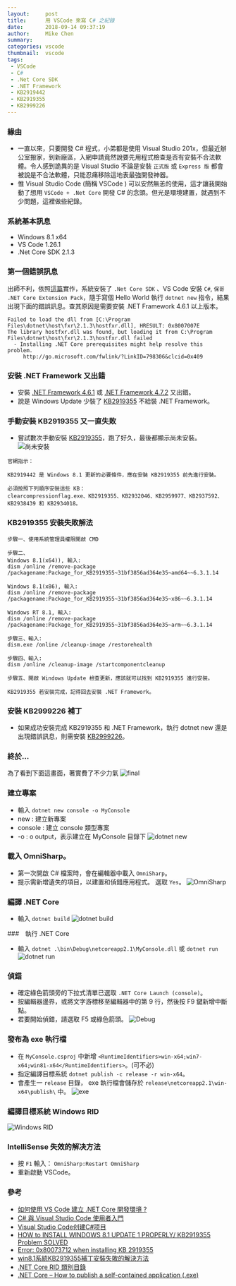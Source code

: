 ```yaml
---
layout:     post
title:      用 VSCode 來寫 C# 之紀錄
date:       2018-09-14 09:37:19
author:     Mike Chen
summary:    
categories: vscode
thumbnail:  vscode
tags:
 - VSCode
 - C#
 - .Net Core SDK
 - .NET Framework
 - KB2919442
 - KB2919355
 - KB2999226
---
```


### 緣由
* 一直以來，只要開發 C# 程式，小弟都是使用 Visual Studio 201x，但最近辦公室搬家，到新廠區，入網申請竟然說要先用程式檢查是否有安裝不合法軟體。令人感到詭異的是 Visual Studio 不論是安裝 `正式版` 或 `Express 版` 都會被說是不合法軟體，只能忍痛移除這地表最強開發神器。
* 惟 Visual Studio Code (簡稱 VSCode ) 可以安然無恙的使用，這才讓我開始動了想用 `VSCode + .Net Core` 開發 C# 的念頭。但光是環境建置，就遇到不少問題，這裡做些紀錄。

### 系統基本訊息
* Windows 8.1 x64
* VS Code 1.26.1
* .Net Core SDK 2.1.3

### 第一個錯誤訊息
出師不利，依照[這篇](https://oomusou.io/vscode/netcore/)實作，系統安裝了  `.Net Core SDK` 、VS Code 安裝 `C#`, `保哥 .NET Core Extension Pack`，隨手寫個 Hello World 執行 `dotnet new` 指令，結果出現下面的錯誤訊息。查其原因是需要安裝 .NET Framework 4.6.1 以上版本。

```
Failed to load the dll from [C:\Program Files\dotnet\host\fxr\2.1.3\hostfxr.dll], HRESULT: 0x8007007E
The library hostfxr.dll was found, but loading it from C:\Program Files\dotnet\host\fxr\2.1.3\hostfxr.dll failed
  - Installing .NET Core prerequisites might help resolve this problem.
     http://go.microsoft.com/fwlink/?LinkID=798306&clcid=0x409
```

### 安裝 .NET Framework 又出錯
* 安裝 [.NET Framework 4.6.1](https://download.microsoft.com/download/E/4/1/E4173890-A24A-4936-9FC9-AF930FE3FA40/NDP461-KB3102436-x86-x64-AllOS-ENU.exe) 或 [.NET Framework 4.7.2](https://www.microsoft.com/net/download/thank-you/net472) 又出錯。
* 說是 Windows Update 少裝了 [KB2919355](https://www.microsoft.com/zh-tw/download/details.aspx?id=42335) 不給裝 .NET Framework。

### 手動安裝 KB2919355 又一直失敗
* 嘗試數次手動安裝 [KB2919355](https://www.microsoft.com/zh-tw/download/details.aspx?id=42335)，跑了好久，最後都顯示尚未安裝。
![尚未安裝](https://i.imgur.com/0vaeZlZ.png)

```
官網指示：

KB2919442 是 Windows 8.1 更新的必要條件，應在安裝 KB2919355 前先進行安裝。

必須按照下列順序安裝這些 KB：
clearcompressionflag.exe、KB2919355、KB2932046、KB2959977、KB2937592、KB2938439 和 KB2934018。
```

### KB2919355 安裝失敗解法

```
步驟一、使用系統管理員權限開啟 CMD

步驟二、
Windows 8.1(x64)), 輸入:
dism /online /remove-package /packagename:Package_for_KB2919355~31bf3856ad364e35~amd64~~6.3.1.14
 
Windows 8.1(x86), 輸入:
dism /online /remove-package /packagename:Package_for_KB2919355~31bf3856ad364e35~x86~~6.3.1.14

Windows RT 8.1, 輸入:
dism /online /remove-package /packagename:Package_for_KB2919355~31bf3856ad364e35~arm~~6.3.1.14

步驟三、輸入:
dism.exe /online /cleanup-image /restorehealth

步驟四、輸入:
dism /online /cleanup-image /startcomponentcleanup

步驟五、開啟 Windows Update 檢查更新，應該就可以找到 KB2919355 進行安裝。

KB2919355 若安裝完成，記得回去安裝 .NET Framework。

```

### 安裝 KB2999226 補丁
* 如果成功安裝完成 KB2919355 和 .NET Framework，執行 dotnet new 還是出現錯誤訊息，則需安裝 [KB2999226](https://download.microsoft.com/download/C/5/D/C5D68AA1-F62E-422A-9084-4AD85CEB8D4D/WindowsUCRT.zip)。


### 終於...
為了看到下面這畫面，著實費了不少力氣
![final](https://i.imgur.com/OqHkjB3.png)


### 建立專案
* 輸入 `dotnet new console -o MyConsole`
* new : 建立新專案
* console : 建立 console 類型專案
* -o : o output，表示建立在 MyConsole 目錄下
![dotnet new](https://i.imgur.com/7dyNUNx.png)

### 載入 OmniSharp。
* 第一次開啟 C# 檔案時，會在編輯器中載入 `OmniSharp`。
* 提示需新增遺失的項目，以建置和偵錯應用程式。 選取 `Yes`。
![OmniSharp](https://i.imgur.com/uaLRHmA.png)

### 編譯 .NET Core
* 輸入 `dotnet build`
![dotnet build](https://i.imgur.com/cxvaSJU.png)

###　執行 .NET Core
* 輸入 `dotnet .\bin\Debug\netcoreapp2.1\MyConsole.dll` 或 `dotnet run`
![dotnet run](https://i.imgur.com/8uWYw5Q.png)

### 偵錯
* 確定綠色箭頭旁的下拉式清單已選取 `.NET Core Launch (console)`。
* 按編輯器邊界，或將文字游標移至編輯器中的第 9 行，然後按 F9 鍵新增中斷點。
* 若要開始偵錯，請選取 F5 或綠色箭頭。
![Debug](https://i.imgur.com/J8nBEI1.png)

### 發布為 exe 執行檔
* 在 `MyConsole.csproj` 中新增 `<RuntimeIdentifiers>win-x64;win7-x64;win81-x64</RuntimeIdentifiers>`。(可不必)
* 指定編譯目標系統 `dotnet publish -c release -r win-x64`。
* 會產生一 `release` 目錄， exe 執行檔會儲存於 `release\netcoreapp2.1\win-x64\publish\` 中。
![exe](https://i.imgur.com/E43DZYI.png)

### 編譯目標系統 Windows RID
![Windows RID](https://i.imgur.com/YCVVtNU.png)

### IntelliSense 失效的解决方法
* 按 `F1` 輸入： `OmniSharp:Restart OmniSharp`
* 重新啟動 VSCode。


### 參考
* [如何使用 VS Code 建立 .NET Core 開發環境 ?](https://oomusou.io/vscode/netcore/)
* [C# 與 Visual Studio Code 使用者入門](https://docs.microsoft.com/zh-tw/dotnet/core/tutorials/with-visual-studio-code)
* [Visual Studio Code创建C#项目](https://blog.csdn.net/wdeng2011/article/details/78437807)
* [HOW to INSTALL WINDOWS 8.1 UPDATE 1 PROPERLY/ KB2919355 Problem SOLVED](https://www.youtube.com/watch?v=UqPXrZDP7Q4)
* [Error: 0x80073712 when installing KB 2919355](https://answers.microsoft.com/en-us/windows/forum/windows8_1-update/error-0x80073712-when-installing-kb-2919355/c5a08cdf-6e41-4b67-b2ae-68f542070840)
* [win8.1系統KB2919355補丁安裝失敗的解決方法](https://www.itread01.com/articles/1476366306.html)
* [.NET Core RID 類別目錄](https://docs.microsoft.com/zh-tw/dotnet/core/rid-catalog)
* [.NET Core – How to publish a self-contained application (.exe)](https://blogs.msdn.microsoft.com/luisdem/2016/10/11/net-core-how-to-publish-a-self-contained-application-exe/)